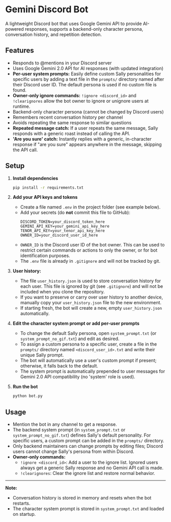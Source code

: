 # Gemini Discord Bot

A lightweight Discord bot that uses Google Gemini API to provide AI-powered responses, supports a backend-only character persona, conversation history, and repetition detection.

## Features
- Responds to @mentions in your Discord server
- Uses Google Gemini 2.0 API for AI responses (with updated integration)
- **Per-user system prompts:** Easily define custom Sally personalities for specific users by adding a text file in the `prompts/` directory named after their Discord user ID. The default persona is used if no custom file is found.
- **Owner-only ignore commands:** `!ignore <discord_id>` and `!clearignores` allow the bot owner to ignore or unignore users at runtime.
- Backend-only character persona (cannot be changed by Discord users)
- Remembers recent conversation history per channel
- Avoids repeating the same response to similar questions
- **Repeated message catch:** If a user repeats the same message, Sally responds with a generic roast instead of calling the API.
- **'Are you sure' catch:** Instantly replies with a generic, in-character response if "are you sure" appears anywhere in the message, skipping the API call.

## Setup
1. **Install dependencies**
   ```bash
   pip install -r requirements.txt
   ```
2. **Add your API keys and tokens**
   - Create a file named `.env` in the project folder (see example below).
   - Add your secrets (do **not** commit this file to GitHub):
     ```env
     DISCORD_TOKEN=your_discord_token_here
     GEMINI_API_KEY=your_gemini_api_key_here
     TENOR_API_KEY=your_tenor_api_key_here
     OWNER_ID=your_discord_user_id_here
     ```
   - `OWNER_ID` is the Discord user ID of the bot owner. This can be used to restrict certain commands or actions to only the owner, or for bot identification purposes.
   - The `.env` file is already in `.gitignore` and will not be tracked by git.
3. **User history:**
   - The file `user_history.json` is used to store conversation history for each user. This file is ignored by git (see `.gitignore`) and will not be included when you clone the repository.
   - If you want to preserve or carry over user history to another device, manually copy your `user_history.json` file to the new environment.
   - If starting fresh, the bot will create a new, empty `user_history.json` automatically.
4. **Edit the character system prompt or add per-user prompts**
   - To change the default Sally persona, open `system_prompt.txt` (or `system_prompt_no_gif.txt`) and edit as desired.
   - To assign a custom persona to a specific user, create a file in the `prompts/` directory named `<discord_user_id>.txt` and write their unique Sally prompt.
   - The bot will automatically use a user's custom prompt if present; otherwise, it falls back to the default.
   - The system prompt is automatically prepended to user messages for Gemini 2.0 API compatibility (no 'system' role is used).

5. **Run the bot**
   ```bash
   python bot.py
   ```

## Usage
- Mention the bot in any channel to get a response.
- The backend system prompt (in `system_prompt.txt` or `system_prompt_no_gif.txt`) defines Sally's default personality. For specific users, a custom prompt can be added in the `prompts/` directory.
- Only backend maintainers can change prompts by editing files; Discord users cannot change Sally's persona from within Discord.
- **Owner-only commands:**
  - `!ignore <discord_id>`: Add a user to the ignore list. Ignored users always get a generic Sally response and no Gemini API call is made.
  - `!clearignores`: Clear the ignore list and restore normal behavior.

---

**Note:**
- Conversation history is stored in memory and resets when the bot restarts.
- The character system prompt is stored in `system_prompt.txt` and loaded on startup.
